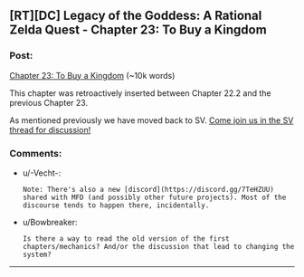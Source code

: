 ## [RT][DC] Legacy of the Goddess: A Rational Zelda Quest - Chapter 23: To Buy a Kingdom

### Post:

[Chapter 23: To Buy a Kingdom](https://chaossnek.com/Story?chapter=C23) (~10k words)

This chapter was retroactively inserted between Chapter 22.2 and the previous Chapter 23.

As mentioned previously we have moved back to SV. [Come join us in the SV thread for discussion!](https://forums.sufficientvelocity.com/threads/legacy-of-the-goddess-a-rational-zelda-quest.72138/page-6#post-17755738)

### Comments:

- u/-Vecht-:
  ```
  Note: There's also a new [discord](https://discord.gg/7TeHZUU) shared with MFD (and possibly other future projects). Most of the discourse tends to happen there, incidentally.
  ```

- u/Bowbreaker:
  ```
  Is there a way to read the old version of the first chapters/mechanics? And/or the discussion that lead to changing the system?
  ```

---

